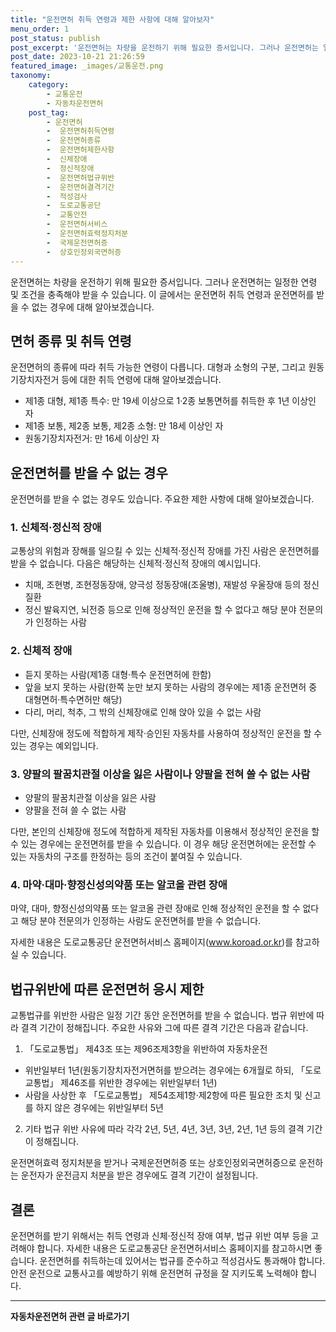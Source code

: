 ```yaml
---
title: "운전면허 취득 연령과 제한 사항에 대해 알아보자"
menu_order: 1
post_status: publish
post_excerpt: '운전면허는 차량을 운전하기 위해 필요한 증서입니다. 그러나 운전면허는 일정한 연령 및 조건을 충족해야 받을 수 있습니다. 이 글에서는 운전면허 취득 연령과 운전면허를 받을 수 없는 경우에 대해 알아보겠습니다.'
post_date: 2023-10-21 21:26:59
featured_image: _images/교통운전.png
taxonomy:
    category:
        - 교통운전
        - 자동차운전면허
    post_tag:
        - 운전면허
        -  운전면허취득연령
        -  운전면허종류
        -  운전면허제한사항
        -  신체장애
        -  정신적장애
        -  운전면허법규위반
        -  운전면허결격기간
        -  적성검사
        -  도로교통공단
        -  교통안전
        -  운전면허서비스
        -  운전면허효력정지처분
        -  국제운전면허증
        -  상호인정외국면허증
---
```



운전면허는 차량을 운전하기 위해 필요한 증서입니다. 그러나 운전면허는 일정한 연령 및 조건을 충족해야 받을 수 있습니다. 이 글에서는 운전면허 취득 연령과 운전면허를 받을 수 없는 경우에 대해 알아보겠습니다.

## 면허 종류 및 취득 연령

운전면허의 종류에 따라 취득 가능한 연령이 다릅니다. 대형과 소형의 구분, 그리고 원동기장치자전거 등에 대한 취득 연령에 대해 알아보겠습니다.

- 제1종 대형, 제1종 특수: 만 19세 이상으로 1·2종 보통면허를 취득한 후 1년 이상인 자
- 제1종 보통, 제2종 보통, 제2종 소형: 만 18세 이상인 자
- 원동기장치자전거: 만 16세 이상인 자

## 운전면허를 받을 수 없는 경우

운전면허를 받을 수 없는 경우도 있습니다. 주요한 제한 사항에 대해 알아보겠습니다.

### 1. 신체적·정신적 장애

교통상의 위험과 장해를 일으킬 수 있는 신체적·정신적 장애를 가진 사람은 운전면허를 받을 수 없습니다. 다음은 해당하는 신체적·정신적 장애의 예시입니다.

- 치매, 조현병, 조현정동장애, 양극성 정동장애(조울병), 재발성 우울장애 등의 정신질환
- 정신 발육지연, 뇌전증 등으로 인해 정상적인 운전을 할 수 없다고 해당 분야 전문의가 인정하는 사람

### 2. 신체적 장애

- 듣지 못하는 사람(제1종 대형·특수 운전면허에 한함)
- 앞을 보지 못하는 사람(한쪽 눈만 보지 못하는 사람의 경우에는 제1종 운전면허 중 대형면허·특수면허만 해당)
- 다리, 머리, 척추, 그 밖의 신체장애로 인해 앉아 있을 수 없는 사람

다만, 신체장애 정도에 적합하게 제작·승인된 자동차를 사용하여 정상적인 운전을 할 수 있는 경우는 예외입니다.

### 3. 양팔의 팔꿈치관절 이상을 잃은 사람이나 양팔을 전혀 쓸 수 없는 사람

- 양팔의 팔꿈치관절 이상을 잃은 사람
- 양팔을 전혀 쓸 수 없는 사람

다만, 본인의 신체장애 정도에 적합하게 제작된 자동차를 이용해서 정상적인 운전을 할 수 있는 경우에는 운전면허를 받을 수 있습니다. 이 경우 해당 운전면허에는 운전할 수 있는 자동차의 구조를 한정하는 등의 조건이 붙여질 수 있습니다.

### 4. 마약·대마·향정신성의약품 또는 알코올 관련 장애

마약, 대마, 향정신성의약품 또는 알코올 관련 장애로 인해 정상적인 운전을 할 수 없다고 해당 분야 전문의가 인정하는 사람도 운전면허를 받을 수 없습니다.

자세한 내용은 도로교통공단 운전면허서비스 홈페이지(www.koroad.or.kr)를 참고하실 수 있습니다.

## 법규위반에 따른 운전면허 응시 제한

교통법규를 위반한 사람은 일정 기간 동안 운전면허를 받을 수 없습니다. 법규 위반에 따라 결격 기간이 정해집니다. 주요한 사유와 그에 따른 결격 기간은 다음과 같습니다.

1. 「도로교통법」 제43조 또는 제96조제3항을 위반하여 자동차운전
- 위반일부터 1년(원동기장치자전거면허를 받으려는 경우에는 6개월로 하되, 「도로교통법」 제46조를 위반한 경우에는 위반일부터 1년)
- 사람을 사상한 후 「도로교통법」 제54조제1항·제2항에 따른 필요한 조치 및 신고를 하지 않은 경우에는 위반일부터 5년

2. 기타 법규 위반 사유에 따라 각각 2년, 5년, 4년, 3년, 3년, 2년, 1년 등의 결격 기간이 정해집니다.

운전면허효력 정지처분을 받거나 국제운전면허증 또는 상호인정외국면허증으로 운전하는 운전자가 운전금지 처분을 받은 경우에도 결격 기간이 설정됩니다.

## 결론

운전면허를 받기 위해서는 취득 연령과 신체·정신적 장애 여부, 법규 위반 여부 등을 고려해야 합니다. 자세한 내용은 도로교통공단 운전면허서비스 홈페이지를 참고하시면 좋습니다. 운전면허를 취득하는데 있어서는 법규를 준수하고 적성검사도 통과해야 합니다. 안전 운전으로 교통사고를 예방하기 위해 운전면허 규정을 잘 지키도록 노력해야 합니다.

<!-- wp:separator -->
<hr class="wp-block-separator has-alpha-channel-opacity"/>
<!-- /wp:separator -->

<!-- wp:group {"backgroundColor":"base","layout":{"type":"constrained"}} -->
<div class="wp-block-group has-base-background-color has-background"><!-- wp:paragraph {"align":"center","fontSize":"medium"} -->
<p class="has-text-align-center has-large-font-size"><strong>자동차운전면허 관련 글 바로가기</strong></p>
<!-- /wp:paragraph -->


<!-- wp:latest-posts
{"categories":[{"id":2641,"count":19,"description":"","link":"https://uknowlaw.com/category/%ec%9e%90%eb%8f%99%ec%b0%a8%ec%9a%b4%ec%a0%84%eb%a9%b4%ed%97%88/","name":"자동차운전면허","slug":"자동차운전면허","taxonomy":"category","parent":0,"meta":[],"_links":{"self":[{"href":"https://uknowlaw.com/wp-json/wp/v2/categories/2641"}],"collection":[{"href":"https://uknowlaw.com/wp-json/wp/v2/categories"}],"about":[{"href":"https://uknowlaw.com/wp-json/wp/v2/taxonomies/category"}],"wp:post_type":[{"href":"https://uknowlaw.com/wp-json/wp/v2/posts?categories=2641"}],"curies":[{"name":"wp","href":"https://api.w.org/{rel}","templated":true}]}}],"postsToShow":100,"excerptLength":28,"postLayout":"grid","columns":2,"featuredImageAlign":"left","featuredImageSizeSlug":"large","fontSize":"medium"} /--></div>
<!-- /wp:group -->
